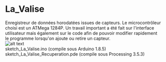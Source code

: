 # La_Valise
Enregistreur de données horodatées issues de capteurs. Le microcontrôleur choisi est un ATMega 1284P. Un travail important a été fait sur l'interface utilisateur mais également sur le code afin de pouvoir modifier rapidement le programme lorsqu'on ajoute ou retire un capteur.<br>
![alt text](http://entropie.org/3615/wp-content/uploads/2019/05/DSC_8830-2000x1328.jpg)
<br>
sketch_La_Valise.ino (compile sous Arduino 1.8.5)<br>
sketch_La_Valise_Recuperation.pde (compile sous Processing 3.5.3)
